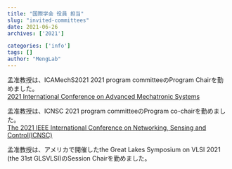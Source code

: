 ```yaml
---
title: "国際学会 役員 担当"
slug: "invited-committees"
date: 2021-06-26
archives: ['2021']

categories: ['info']
tags: []
author: "MengLab"
---
```

孟准教授は、ICAMechS2021 2021 program committeeのProgram Chairを勤めました。  
[2021 International Conference on Advanced Mechatronic Systems](http://web.tuat.ac.jp/~deng/ICAMechS2021/icamechs2021.html)

孟准教授は、ICNSC 2021 program committeeのProgram co-chairを勤めました。  
[The 2021 IEEE International Conference on Networking, Sensing and Control(ICNSC)](http://icnsc2021.com/)

孟准教授は、アメリカで開催したthe Great Lakes Symposium on VLSI 2021 (the 31st GLSVLSI)のSession Chairを勤めました。
